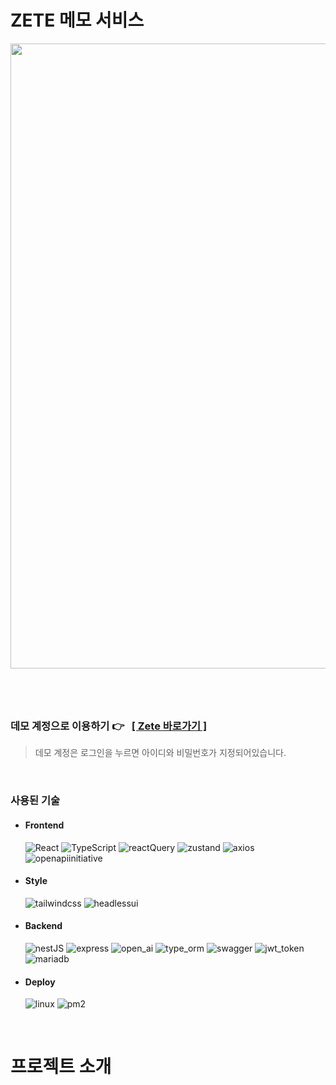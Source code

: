 <br/><br/>
<div>
   <h1>ZETE 메모 서비스</h1>
   <img src="https://github.com/zeriong/zete-zustand-reactQuery/assets/115396103/995d574d-4d33-45a5-938a-8f7be170a3c0" width="1000" style="border-bottom"/>
   <h1/>
</div>

<br/>

### 데모 계정으로 이용하기 👉  &nbsp;&nbsp;[[ Zete 바로가기 ]](https://zete.zeriong.com/?type=demo)

> 데모 계정은 로그인을 누르면 아이디와 비밀번호가 지정되어있습니다.

<br/>

### 사용된 기술

- #### Frontend
   ![React](https://img.shields.io/badge/-React-61DAFB?style=for-the-badge&logo=react&logoColor=000)
![TypeScript](https://img.shields.io/badge/-TypeScript-3178C6?style=for-the-badge&logo=TypeScript&logoColor=fff)
![reactQuery](https://img.shields.io/badge/-react_query-FF4154?style=for-the-badge&logo=reactQuery&logoColor=fff)
![zustand](https://img.shields.io/badge/-zustand-572C3D?style=for-the-badge&logo=zustand&logoColor=fff)
![axios](https://img.shields.io/badge/-axios-5A29E4?style=for-the-badge&logo=axios&logoColor=fff)
![openapiinitiative](https://img.shields.io/badge/-openapi_generator-6BA539?style=for-the-badge&logo=openapiinitiative&logoColor=fff)

- #### Style
   ![tailwindcss](https://img.shields.io/badge/-Tailwind%20CSS-06B6D4?style=for-the-badge&logo=tailwindcss&logoColor=fff)
![headlessui](https://img.shields.io/badge/-headless_ui-66E3FF?style=for-the-badge&logo=headlessui&logoColor=fff)

- #### Backend
   ![nestJS](https://img.shields.io/badge/-nest-E0234E?style=for-the-badge&logo=nestjs&logoColor=fff)
![express](https://img.shields.io/badge/-express-000?style=for-the-badge&logo=express&logoColor=fff)
![open_ai](https://img.shields.io/badge/-open_ai-412991?style=for-the-badge&logo=openai&logoColor=fff)
![type_orm](https://img.shields.io/badge/-type_orm-F3AF3D?style=for-the-badge&logo=type_orm&logoColor=fff)
![swagger](https://img.shields.io/badge/-swagger-85EA2D?style=for-the-badge&logo=swagger&logoColor=000)
![jwt_token](https://img.shields.io/badge/-jwt_token-d63aff?style=for-the-badge&logo=jwt_token&logoColor=fff)
![mariadb](https://img.shields.io/badge/-maria_db-003545?style=for-the-badge&logo=mariadb&logoColor=fff)

- #### Deploy
   ![linux](https://img.shields.io/badge/-linux-FCC624?style=for-the-badge&logo=linux&logoColor=000)
![pm2](https://img.shields.io/badge/-pm2-2B037A?style=for-the-badge&logo=pm2&logoColor=fff)

<br/>

# 프로젝트 소개
